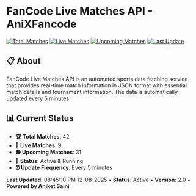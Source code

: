 # FanCode Live Matches API - AniXFancode

[![Total Matches](https://img.shields.io/badge/Total%20Matches-42-blue)](https://github.com/AniketSainiOp/AniXFancode)
[![Live Matches](https://img.shields.io/badge/Live%20Matches-9-red)](https://github.com/AniketSainiOp/AniXFancode)
[![Upcoming Matches](https://img.shields.io/badge/Upcoming%20Matches-31-green)](https://github.com/AniketSainiOp/AniXFancode)
[![Last Update](https://img.shields.io/badge/Last%20Update-08%3A45%3A10%20PM%2012-08-2025-orange)](https://github.com/AniketSainiOp/AniXFancode)

## 📋 About

FanCode Live Matches API is an automated sports data fetching service that provides real-time match information in JSON format with essential match details and tournament information. The data is automatically updated every 5 minutes.

## 📊 Current Status

- **🏆 Total Matches**: 42
- **🔴 Live Matches**: 9
- **🟢 Upcoming Matches**: 31
- **📡 Status**: Active & Running
- **⏰ Update Frequency**: Every 5 minutes

**Last Updated**: 08:45:10 PM 12-08-2025 • **Status**: Active • **Version**: 2.0 • **Powered by Aniket Saini**
